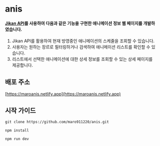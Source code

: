 # anis

#### [Jikan API](https://jikan.moe/)를 사용하여 다음과 같은 기능을 구현한 애니메이션 정보 웹 페이지를 개발하였습니다.

1. Jikan API를 활용하여 현재 방영중인 애니메이션의 스케줄을 조회할 수 있습니다.
2. 사용자는 원하는 장르로 필터링하거나 검색하여 애니메이션 리스트를 확인할 수 있습니다.
3. 리스트에서 선택한 애니메이션에 대한 상세 정보를 조회할 수 있는 상세 페이지를 제공합니다.

## 배포 주소

[https://maroanis.netlify.app](https://maroanis.netlify.app)

## 시작 가이드

```
git clone https://github.com/maro911220/anis.git
```

```
npm install
```

```
npm run dev
```
